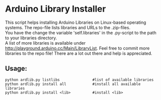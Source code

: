 Arduino Library Installer
=========================

This script helps installing Arduino Libraries on Linux-based operating systems. The repo-file lists libraries and URLs to the .zip-files.  
You have the change the variable 'self.libraries' in the .py-script to the path to your libraries directory.  
A list of more libraries is available under http://playground.arduino.cc/Main/LibraryList. Feel free to commit more libraries to the repo file! There are a lot out there and help is appreciated.

Usage:
------
    python ardlib.py listlibs               #list of available libraries
    python ardlib.py install all            #install all available libraries
    python ardlib.py install <lib>          #install <lib>

